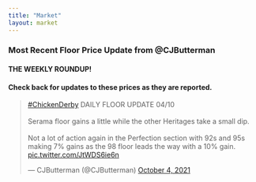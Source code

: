 ```yaml
---
title: "Market"
layout: market
---
```


### Most Recent Floor Price Update from @CJButterman

#### THE WEEKLY ROUNDUP!
#### Check back for updates to these prices as they are reported.


<blockquote class="twitter-tweet"><p lang="en" dir="ltr"><a href="https://twitter.com/hashtag/ChickenDerby?src=hash&amp;ref_src=twsrc%5Etfw">#ChickenDerby</a> DAILY FLOOR UPDATE 04/10<br><br>Serama floor gains a little while the other Heritages take a small dip. <br><br>Not a lot of action again in the Perfection section with 92s and 95s making 7% gains as the 98 floor leads the way with a 10% gain. <a href="https://t.co/JtWDS6ie6n">pic.twitter.com/JtWDS6ie6n</a></p>&mdash; CJButterman (@CJButterman) <a href="https://twitter.com/CJButterman/status/1444818527014162436?ref_src=twsrc%5Etfw">October 4, 2021</a></blockquote> <script async src="https://platform.twitter.com/widgets.js" charset="utf-8"></script>
